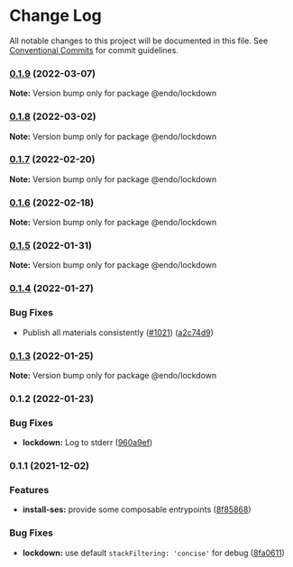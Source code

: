 # Change Log

All notable changes to this project will be documented in this file.
See [Conventional Commits](https://conventionalcommits.org) for commit guidelines.

### [0.1.9](https://github.com/endojs/endo/compare/@endo/lockdown@0.1.8...@endo/lockdown@0.1.9) (2022-03-07)

**Note:** Version bump only for package @endo/lockdown





### [0.1.8](https://github.com/endojs/endo/compare/@endo/lockdown@0.1.7...@endo/lockdown@0.1.8) (2022-03-02)

**Note:** Version bump only for package @endo/lockdown





### [0.1.7](https://github.com/endojs/endo/compare/@endo/lockdown@0.1.6...@endo/lockdown@0.1.7) (2022-02-20)

**Note:** Version bump only for package @endo/lockdown





### [0.1.6](https://github.com/endojs/endo/compare/@endo/lockdown@0.1.5...@endo/lockdown@0.1.6) (2022-02-18)

**Note:** Version bump only for package @endo/lockdown





### [0.1.5](https://github.com/endojs/endo/compare/@endo/lockdown@0.1.4...@endo/lockdown@0.1.5) (2022-01-31)

**Note:** Version bump only for package @endo/lockdown





### [0.1.4](https://github.com/endojs/endo/compare/@endo/lockdown@0.1.3...@endo/lockdown@0.1.4) (2022-01-27)


### Bug Fixes

* Publish all materials consistently ([#1021](https://github.com/endojs/endo/issues/1021)) ([a2c74d9](https://github.com/endojs/endo/commit/a2c74d9de68a325761d62e1b2187a117ef884571))



### [0.1.3](https://github.com/endojs/endo/compare/@endo/lockdown@0.1.2...@endo/lockdown@0.1.3) (2022-01-25)

**Note:** Version bump only for package @endo/lockdown





### 0.1.2 (2022-01-23)


### Bug Fixes

* **lockdown:** Log to stderr ([960a9ef](https://github.com/endojs/endo/commit/960a9ef79e8e36dd564d01016441119156f2ad08))



### 0.1.1 (2021-12-02)


### Features

* **install-ses:** provide some composable entrypoints ([8f85868](https://github.com/Agoric/agoric-sdk/commit/8f8586872febaa12857d0833bd19d71dc9aa8134))


### Bug Fixes

* **lockdown:** use default `stackFiltering: 'concise'` for debug ([8fa0611](https://github.com/Agoric/agoric-sdk/commit/8fa0611b474d2770fbbae6d0831c47d97fe68c0b))
